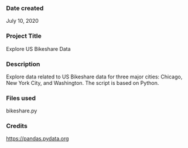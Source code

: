 ### Date created
July 10, 2020

### Project Title
Explore US Bikeshare Data

### Description
Explore data related to US Bikeshare data for three major cities: Chicago, New York City, and Washington.
The script is based on Python.

### Files used
bikeshare.py

### Credits
https://pandas.pydata.org
